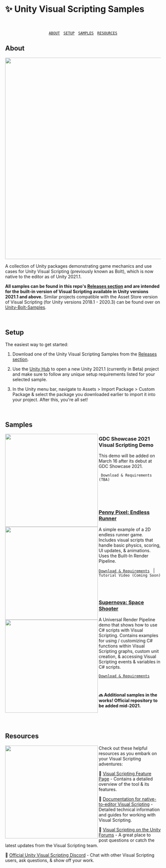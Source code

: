 # ✨ Unity Visual Scripting Samples
<br>
<span align="center" width="400">

[` ABOUT `](#about) &nbsp; [` SETUP `](#setup) &nbsp; [` SAMPLES `](#samples) &nbsp; [` RESOURCES `](#resources) 

</span>

## About
<p align="center">
<img src="https://unity.com/sites/default/files/styles/16_9_s_scale_width/public/2020-09/visual-scripting-intro-1020x574%401x.jpg" width="650"/> 
</p>

A collection of Unity packages demonstrating game mechanics and use cases for Unity Visual Scripting (previously known as Bolt), which is now native to the editor as of Unity 2021.1.

__All samples can be found in this repo's [Releases section](https://github.com/avashly/unity-visualscripting-samples/releases) and are intended for the built-in version of Visual Scripting available in Unity versions 2021.1 and above.__ Similar projects compatible with the Asset Store version of Visual Scripting (for Unity versions 2018.1 - 2020.3) can be found over on [Unity-Bolt-Samples](https://github.com/avashly/Unity-Bolt-Samples).

<br>

## Setup

The easiest way to get started:

1. Download one of the Unity Visual Scripting Samples from the [Releases section](https://github.com/avashly/unity-visualscripting-samples/releases).

2. Use the [Unity Hub](https://docs.unity3d.com/Manual/GettingStartedInstallingHub.html) to open a new Unity 2021.1 (currently in Beta) project and make sure to follow any unique setup requirements listed for your selected sample.

3. In the Unity menu bar, navigate to Assets > Import Package > Custom Package & select the package you downloaded earlier to import it into your project. After this, you're all set!

<br>

## Samples

<img src="https://user-images.githubusercontent.com/7104693/111243440-574ee200-85be-11eb-8c37-3fa752cdf370.png" width="300" align="left"/>

### GDC Showcase 2021 Visual Scripting Demo 

This demo will be added on March 16 after its debut at GDC Showcase 2021.

` Download & Requirements (TBA)`


<br>
<br>
<br>

<img src="https://user-images.githubusercontent.com/7104693/111117351-a5afa280-8524-11eb-8c69-e001789b8505.gif" width="300" align="left"/>

### [Penny Pixel: Endless Runner](https://github.com/avashly/unity-visualscripting-samples/releases/tag/Runner_v1.0)

A simple example of a 2D endless runner game. Includes visual scripts that handle basic physics, scoring, UI updates, & animations. Uses the Built-In Render Pipeline. 

[` Download & Requirements `](https://github.com/avashly/unity-visualscripting-samples/releases/tag/Runner_v1.0) &nbsp; | &nbsp; ` Tutorial Video (Coming Soon) `

<br>
<br>

<img src="https://user-images.githubusercontent.com/7104693/98265670-373b5200-1f3e-11eb-9e40-f54c8409e50b.gif" width="300" align="left"/>

### [Supernova: Space Shooter](https://github.com/avashly/unity-visualscripting-samples/releases/tag/Space_v1.0)

A Universal Render Pipeline demo that shows how to use C# scripts with Visual Scripting. Contains examples for using / customizing C# functions within Visual Scripting graphs, custom unit creation, & accessing Visual Scripting events & variables in C# scripts.

[` Download & Requirements `](https://github.com/avashly/unity-visualscripting-samples/releases/tag/Space_v1.0)

<br>

__🔜 Additional samples in the works! Official repository to be added mid-2021.__

<br>
<br>

## Resources

<img src="https://user-images.githubusercontent.com/7104693/111242143-cc6ce800-85bb-11eb-846c-bd97cf850dcb.png" width="300" align="left" />
Check out these helpful resources as you embark on your Visual Scripting adventures: 
<br>

🔎 [Visual Scripting Feature Page](https://bit.ly/unityuvs) - Contains a detailed overview of the tool & its features.

📁 [Documentation for native-to-editor Visual Scripting](https://bit.ly/uvsdocs) - Detailed technical information and guides for working with Visual Scripting.

👀 [Visual Scripting on the Unity Forums](https://bit.ly/uvsforum) - A great place to post questions or catch the latest updates from the Visual Scripting team.
 
💬 [Official Unity Visual Scripting Discord](https://discord.gg/nBfMA2mrj2) - Chat with other Visual Scripting users, ask questions, & show off your work.


